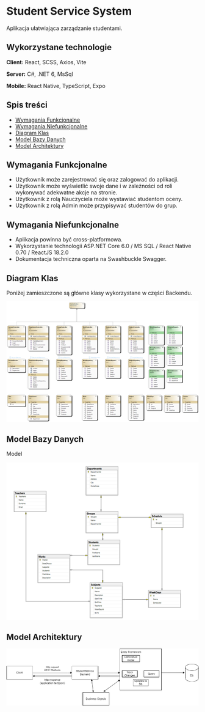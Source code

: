
# Student Service System

Aplikacja ułatwiająca zarządzanie studentami.




## Wykorzystane technologie

**Client:** React, SCSS, Axios, Vite

**Server:** C#, .NET 6, MsSql

**Mobile:** React Native, TypeScript, Expo


## Spis treści

 - [Wymagania Funkcjonalne](#-wymagania-funkcjonalne)
 - [Wymagania Niefunkcjonalne](#-wymagania-niefunkcjonalne)
 - [Diagram Klas](#-diagram-klas)
 - [Model Bazy Danych](#-model-bazy-danych)
 - [Model Architektury](#-model-architektury)
 

## Wymagania Funkcjonalne

 - Użytkownik może zarejestrować się oraz zalogować do aplikacji.
 - Użytkownik może wyświetlić swoje dane i w zależności od roli wykonywać adekwatne akcje na stronie.
 - Użytkownik z rolą Nauczyciela może wystawiać studentom oceny.
 - Użytkownik z rolą Admin może przypisywać studentów do grup.

## Wymagania Niefunkcjonalne

 - Aplikacja powinna być cross-platformowa.
 - Wykorzystanie technologii ASP.NET Core 6.0 / MS SQL / React Native 0.70 / ReactJS 18.2.0
 - Dokumentacja techniczna oparta na Swashbuckle Swagger.

## Diagram Klas

Poniżej zamieszczone są główne klasy wykorzystane w części Backendu.

![alt text](https://raw.githubusercontent.com/FilipSokol/2022_GR2_Z6_BACKEND/master/Img/ClassDiagram.png)
## Model Bazy Danych

Model

![alt text](https://raw.githubusercontent.com/FilipSokol/2022_GR2_Z6_BACKEND/master/Img/database_model.png)
## Model Architektury

![alt text](https://raw.githubusercontent.com/FilipSokol/2022_GR2_Z6_BACKEND/master/Img/Architecture.png)
